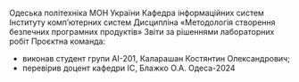 Одеська політехніка МОН України
Кафедра інформаційних систем Інституту комп’ютерних систем
Дисципліна «Методологія створення безпечних програмних продуктів»
Звіти за рішеннями лабораторних робіт
Проєктна команда:
- виконав студент групи АІ-201, Каларашан Костянтин Олександрович;
- перевірив доцент кафедри ІС, Блажко О.А.
Одеса-2024

